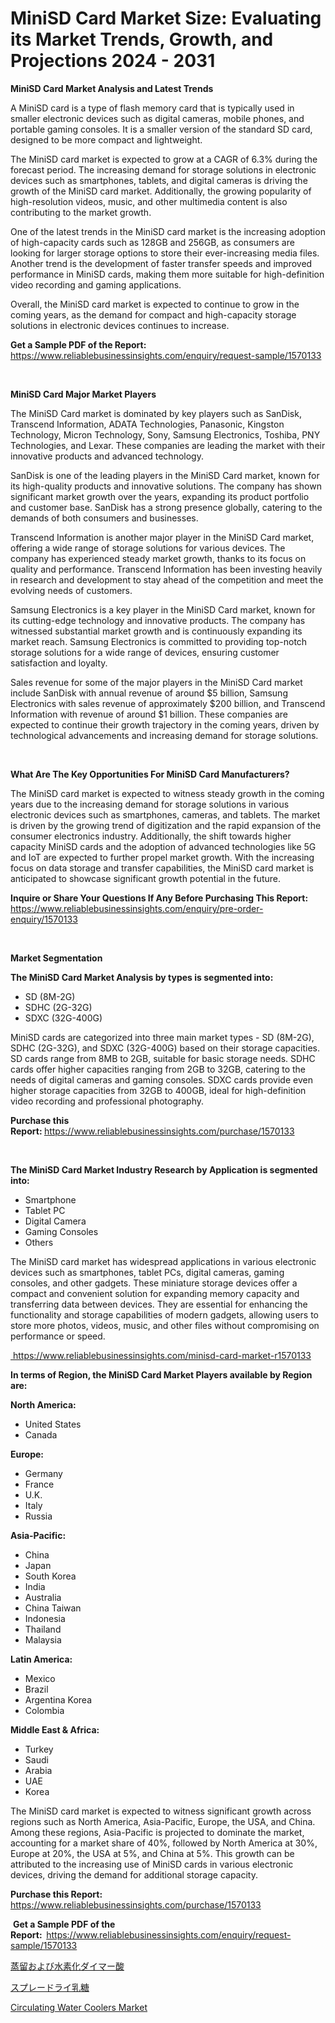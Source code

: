 <p><h1>MiniSD Card Market Size: Evaluating its Market Trends, Growth, and Projections 2024 - 2031</h1></p><p><strong>MiniSD Card Market Analysis and Latest Trends</strong></p>
<p><p>A MiniSD card is a type of flash memory card that is typically used in smaller electronic devices such as digital cameras, mobile phones, and portable gaming consoles. It is a smaller version of the standard SD card, designed to be more compact and lightweight.</p><p>The MiniSD card market is expected to grow at a CAGR of 6.3% during the forecast period. The increasing demand for storage solutions in electronic devices such as smartphones, tablets, and digital cameras is driving the growth of the MiniSD card market. Additionally, the growing popularity of high-resolution videos, music, and other multimedia content is also contributing to the market growth.</p><p>One of the latest trends in the MiniSD card market is the increasing adoption of high-capacity cards such as 128GB and 256GB, as consumers are looking for larger storage options to store their ever-increasing media files. Another trend is the development of faster transfer speeds and improved performance in MiniSD cards, making them more suitable for high-definition video recording and gaming applications.</p><p>Overall, the MiniSD card market is expected to continue to grow in the coming years, as the demand for compact and high-capacity storage solutions in electronic devices continues to increase.</p></p>
<p><strong>Get a Sample PDF of the Report:&nbsp;</strong> <a href="https://www.reliablebusinessinsights.com/enquiry/request-sample/1570133">https://www.reliablebusinessinsights.com/enquiry/request-sample/1570133</a></p>
<p>&nbsp;</p>
<p><strong>MiniSD Card Major Market Players</strong></p>
<p><p>The MiniSD Card market is dominated by key players such as SanDisk, Transcend Information, ADATA Technologies, Panasonic, Kingston Technology, Micron Technology, Sony, Samsung Electronics, Toshiba, PNY Technologies, and Lexar. These companies are leading the market with their innovative products and advanced technology.</p><p>SanDisk is one of the leading players in the MiniSD Card market, known for its high-quality products and innovative solutions. The company has shown significant market growth over the years, expanding its product portfolio and customer base. SanDisk has a strong presence globally, catering to the demands of both consumers and businesses.</p><p>Transcend Information is another major player in the MiniSD Card market, offering a wide range of storage solutions for various devices. The company has experienced steady market growth, thanks to its focus on quality and performance. Transcend Information has been investing heavily in research and development to stay ahead of the competition and meet the evolving needs of customers.</p><p>Samsung Electronics is a key player in the MiniSD Card market, known for its cutting-edge technology and innovative products. The company has witnessed substantial market growth and is continuously expanding its market reach. Samsung Electronics is committed to providing top-notch storage solutions for a wide range of devices, ensuring customer satisfaction and loyalty.</p><p>Sales revenue for some of the major players in the MiniSD Card market include SanDisk with annual revenue of around $5 billion, Samsung Electronics with sales revenue of approximately $200 billion, and Transcend Information with revenue of around $1 billion. These companies are expected to continue their growth trajectory in the coming years, driven by technological advancements and increasing demand for storage solutions.</p></p>
<p>&nbsp;</p>
<p><strong>What Are The Key Opportunities For MiniSD Card Manufacturers?</strong></p>
<p><p>The MiniSD card market is expected to witness steady growth in the coming years due to the increasing demand for storage solutions in various electronic devices such as smartphones, cameras, and tablets. The market is driven by the growing trend of digitization and the rapid expansion of the consumer electronics industry. Additionally, the shift towards higher capacity MiniSD cards and the adoption of advanced technologies like 5G and IoT are expected to further propel market growth. With the increasing focus on data storage and transfer capabilities, the MiniSD card market is anticipated to showcase significant growth potential in the future.</p></p>
<p><strong>Inquire or Share Your Questions If Any Before Purchasing This Report:</strong> <a href="https://www.reliablebusinessinsights.com/enquiry/pre-order-enquiry/1570133">https://www.reliablebusinessinsights.com/enquiry/pre-order-enquiry/1570133</a></p>
<p>&nbsp;</p>
<p><strong>Market Segmentation</strong></p>
<p><strong>The MiniSD Card Market Analysis by types is segmented into:</strong></p>
<p><ul><li>SD (8M-2G)</li><li>SDHC (2G-32G)</li><li>SDXC (32G-400G)</li></ul></p>
<p><p>MiniSD cards are categorized into three main market types - SD (8M-2G), SDHC (2G-32G), and SDXC (32G-400G) based on their storage capacities. SD cards range from 8MB to 2GB, suitable for basic storage needs. SDHC cards offer higher capacities ranging from 2GB to 32GB, catering to the needs of digital cameras and gaming consoles. SDXC cards provide even higher storage capacities from 32GB to 400GB, ideal for high-definition video recording and professional photography.</p></p>
<p><strong>Purchase this Report:&nbsp;</strong><a href="https://www.reliablebusinessinsights.com/purchase/1570133">https://www.reliablebusinessinsights.com/purchase/1570133</a></p>
<p>&nbsp;</p>
<p><strong>The MiniSD Card Market Industry Research by Application is segmented into:</strong></p>
<p><ul><li>Smartphone</li><li>Tablet PC</li><li>Digital Camera</li><li>Gaming Consoles</li><li>Others</li></ul></p>
<p><p>The MiniSD card market has widespread applications in various electronic devices such as smartphones, tablet PCs, digital cameras, gaming consoles, and other gadgets. These miniature storage devices offer a compact and convenient solution for expanding memory capacity and transferring data between devices. They are essential for enhancing the functionality and storage capabilities of modern gadgets, allowing users to store more photos, videos, music, and other files without compromising on performance or speed.</p></p>
<p><a href="https://www.reliablebusinessinsights.com/minisd-card-market-r1570133">&nbsp;https://www.reliablebusinessinsights.com/minisd-card-market-r1570133</a></p>
<p><strong>In terms of Region, the MiniSD Card Market Players available by Region are:</strong></p>
<p>
    <p> <strong> North America: </strong>
        <ul>
            <li>United States</li>
            <li>Canada</li>
        </ul>
        </p> 
    <p> <strong> Europe: </strong>
        <ul>
            <li>Germany</li>
            <li>France</li>
            <li>U.K.</li>
            <li>Italy</li>
            <li>Russia</li>
        </ul>
        </p> 
    <p> <strong> Asia-Pacific: </strong>
        <ul>
            <li>China</li>
            <li>Japan</li>
            <li>South Korea</li>
            <li>India</li>
            <li>Australia</li>
            <li>China Taiwan</li>
            <li>Indonesia</li>
            <li>Thailand</li>
            <li>Malaysia</li>
        </ul>
        </p> 
    <p> <strong> Latin America: </strong>
        <ul>
            <li>Mexico</li>
            <li>Brazil</li>
            <li>Argentina Korea</li>
            <li>Colombia</li>
        </ul>
        </p> 
    <p> <strong> Middle East & Africa: </strong>
        <ul>
            <li>Turkey</li>
            <li>Saudi</li>
            <li>Arabia</li>
            <li>UAE</li>
            <li>Korea</li>
        </ul>
    </p>
    </p>
<p><p>The MiniSD card market is expected to witness significant growth across regions such as North America, Asia-Pacific, Europe, the USA, and China. Among these regions, Asia-Pacific is projected to dominate the market, accounting for a market share of 40%, followed by North America at 30%, Europe at 20%, the USA at 5%, and China at 5%. This growth can be attributed to the increasing use of MiniSD cards in various electronic devices, driving the demand for additional storage capacity.</p></p>
<p><strong>Purchase this Report: </strong><a href="https://www.reliablebusinessinsights.com/purchase/1570133">https://www.reliablebusinessinsights.com/purchase/1570133</a></p>
<p>&nbsp;<strong>Get a Sample PDF of the Report:&nbsp;&nbsp;</strong><a href="https://www.reliablebusinessinsights.com/enquiry/request-sample/1570133">https://www.reliablebusinessinsights.com/enquiry/request-sample/1570133</a></p>
<p><strong></strong></p>
<p><p><a href="https://github.com/zekaoe592392/Market-Research-Report-List-2/blob/main/4672103146345.md">蒸留および水素化ダイマー酸</a></p><p><a href="https://medium.com/@oliveyew35/%E4%B9%BE%E7%87%A5%E3%82%B9%E3%83%97%E3%83%AC%E3%83%BC%E4%B9%B3%E7%B3%96%E5%B8%82%E5%A0%B4-%E3%82%B0%E3%83%AD%E3%83%BC%E3%83%90%E3%83%AB%E5%B8%82%E5%A0%B4%E5%8B%95%E5%90%91%E3%81%A8%E8%B2%A9%E5%A3%B2%E3%83%88%E3%83%AC%E3%83%B3%E3%83%89-2024%E5%B9%B4%E3%81%8B%E3%82%892031%E5%B9%B4%E3%81%BE%E3%81%A7-1dba43eecd2f">スプレードライ乳糖</a></p><p><a href="https://view.publitas.com/reportprime-1/circulating-water-coolers-market-a-global-and-regional-analysis-focus-on-region-country-level-analysis-and-competitive-landscape/">Circulating Water Coolers Market</a></p></p>